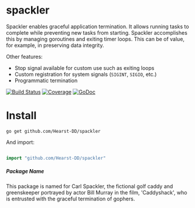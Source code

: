 spackler
========

Spackler enables graceful application termination.  It allows running tasks to complete while preventing new tasks from starting.  Spackler accomplishes this by managing goroutines and exiting timer loops.  This can be of value, for example, in preserving data integrity.

Other features:
* Stop signal available for custom use such as exiting loops
* Custom registration for system signals (`SIGINT`, `SIGIO`, etc.)
* Programmatic termination

[![Build Status](https://travis-ci.org/Hearst-DD/spackler.svg?branch=master)](https://travis-ci.org/Hearst-DD/spackler) [![Coverage](http://gocover.io/_badge/github.com/Hearst-DD/spackler?v=1)](http://gocover.io/github.com/Hearst-DD/spackler?v=1) [![GoDoc](https://godoc.org/github.com/Hearst-DD/spackler?status.svg)](https://godoc.org/github.com/Hearst-DD/spackler)

Install
=======

```
go get github.com/Hearst-DD/spackler
```

And import:
```go

import "github.com/Hearst-DD/spackler"
```


##### Package Name

This package is named for Carl Spackler, the fictional golf caddy and greenskeeper portrayed by actor Bill Murray in the film, 'Caddyshack', who is entrusted with the graceful termination of gophers.
